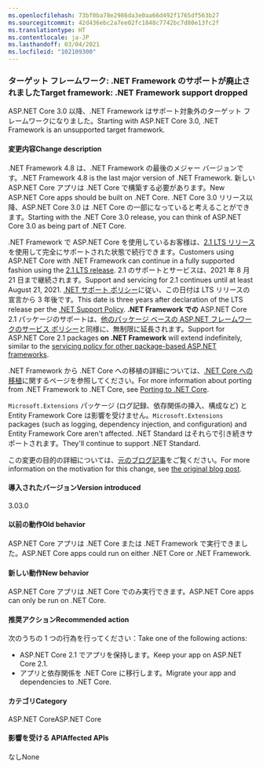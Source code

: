 ```yaml
---
ms.openlocfilehash: 73bf0ba78e2986da3e0aa66d492f1765df563b27
ms.sourcegitcommit: 42d436ebc2a7ee02fc1848c7742bc7d80e13fc2f
ms.translationtype: HT
ms.contentlocale: ja-JP
ms.lasthandoff: 03/04/2021
ms.locfileid: "102109300"
---
```

### <a name="target-framework-net-framework-support-dropped"></a><span data-ttu-id="8fcf7-101">ターゲット フレームワーク: .NET Framework のサポートが廃止されました</span><span class="sxs-lookup"><span data-stu-id="8fcf7-101">Target framework: .NET Framework support dropped</span></span>

<span data-ttu-id="8fcf7-102">ASP.NET Core 3.0 以降、.NET Framework はサポート対象外のターゲット フレームワークになりました。</span><span class="sxs-lookup"><span data-stu-id="8fcf7-102">Starting with ASP.NET Core 3.0, .NET Framework is an unsupported target framework.</span></span>

#### <a name="change-description"></a><span data-ttu-id="8fcf7-103">変更内容</span><span class="sxs-lookup"><span data-stu-id="8fcf7-103">Change description</span></span>

<span data-ttu-id="8fcf7-104">.NET Framework 4.8 は、.NET Framework の最後のメジャー バージョンです。</span><span class="sxs-lookup"><span data-stu-id="8fcf7-104">.NET Framework 4.8 is the last major version of .NET Framework.</span></span> <span data-ttu-id="8fcf7-105">新しい ASP.NET Core アプリは .NET Core で構築する必要があります。</span><span class="sxs-lookup"><span data-stu-id="8fcf7-105">New ASP.NET Core apps should be built on .NET Core.</span></span> <span data-ttu-id="8fcf7-106">.NET Core 3.0 リリース以降、ASP.NET Core 3.0 は .NET Core の一部になっていると考えることができます。</span><span class="sxs-lookup"><span data-stu-id="8fcf7-106">Starting with the .NET Core 3.0 release, you can think of ASP.NET Core 3.0 as being part of .NET Core.</span></span>

<span data-ttu-id="8fcf7-107">.NET Framework で ASP.NET Core を使用しているお客様は、[2.1 LTS リリース](https://dotnet.microsoft.com/download/dotnet/2.1)を使用して完全にサポートされた状態で続行できます。</span><span class="sxs-lookup"><span data-stu-id="8fcf7-107">Customers using ASP.NET Core with .NET Framework can continue in a fully supported fashion using the [2.1 LTS release](https://dotnet.microsoft.com/download/dotnet/2.1).</span></span> <span data-ttu-id="8fcf7-108">2.1 のサポートとサービスは、2021 年 8 月 21 日まで継続されます。</span><span class="sxs-lookup"><span data-stu-id="8fcf7-108">Support and servicing for 2.1 continues until at least August 21, 2021.</span></span> <span data-ttu-id="8fcf7-109">[.NET サポート ポリシー](https://dotnet.microsoft.com/platform/support-policy)に従い、この日付は LTS リリースの宣言から 3 年後です。</span><span class="sxs-lookup"><span data-stu-id="8fcf7-109">This date is three years after declaration of the LTS release per the [.NET Support Policy](https://dotnet.microsoft.com/platform/support-policy).</span></span> <span data-ttu-id="8fcf7-110">**.NET Framework での** ASP.NET Core 2.1 パッケージのサポートは、[他のパッケージ ベースの ASP.NET フレームワークのサービス ポリシー](https://dotnet.microsoft.com/platform/support/policy/aspnet)と同様に、無制限に延長されます。</span><span class="sxs-lookup"><span data-stu-id="8fcf7-110">Support for ASP.NET Core 2.1 packages **on .NET Framework** will extend indefinitely, similar to the [servicing policy for other package-based ASP.NET frameworks](https://dotnet.microsoft.com/platform/support/policy/aspnet).</span></span>

<span data-ttu-id="8fcf7-111">.NET Framework から .NET Core への移植の詳細については、[.NET Core への移植](~/docs/core/porting/index.md)に関するページを参照してください。</span><span class="sxs-lookup"><span data-stu-id="8fcf7-111">For more information about porting from .NET Framework to .NET Core, see [Porting to .NET Core](~/docs/core/porting/index.md).</span></span>

<span data-ttu-id="8fcf7-112">`Microsoft.Extensions` パッケージ (ログ記録、依存関係の挿入、構成など) と Entity Framework Core は影響を受けません。</span><span class="sxs-lookup"><span data-stu-id="8fcf7-112">`Microsoft.Extensions` packages (such as logging, dependency injection, and configuration) and Entity Framework Core aren't affected.</span></span> <span data-ttu-id="8fcf7-113">.NET Standard はそれらで引き続きサポートされます。</span><span class="sxs-lookup"><span data-stu-id="8fcf7-113">They'll continue to support .NET Standard.</span></span>

<span data-ttu-id="8fcf7-114">この変更の目的の詳細については、[元のブログ記事](https://devblogs.microsoft.com/aspnet/a-first-look-at-changes-coming-in-asp-net-core-3-0/)をご覧ください。</span><span class="sxs-lookup"><span data-stu-id="8fcf7-114">For more information on the motivation for this change, see [the original blog post](https://devblogs.microsoft.com/aspnet/a-first-look-at-changes-coming-in-asp-net-core-3-0/).</span></span>

#### <a name="version-introduced"></a><span data-ttu-id="8fcf7-115">導入されたバージョン</span><span class="sxs-lookup"><span data-stu-id="8fcf7-115">Version introduced</span></span>

<span data-ttu-id="8fcf7-116">3.0</span><span class="sxs-lookup"><span data-stu-id="8fcf7-116">3.0</span></span>

#### <a name="old-behavior"></a><span data-ttu-id="8fcf7-117">以前の動作</span><span class="sxs-lookup"><span data-stu-id="8fcf7-117">Old behavior</span></span>

<span data-ttu-id="8fcf7-118">ASP.NET Core アプリは .NET Core または .NET Framework で実行できました。</span><span class="sxs-lookup"><span data-stu-id="8fcf7-118">ASP.NET Core apps could run on either .NET Core or .NET Framework.</span></span>

#### <a name="new-behavior"></a><span data-ttu-id="8fcf7-119">新しい動作</span><span class="sxs-lookup"><span data-stu-id="8fcf7-119">New behavior</span></span>

<span data-ttu-id="8fcf7-120">ASP.NET Core アプリは .NET Core でのみ実行できます。</span><span class="sxs-lookup"><span data-stu-id="8fcf7-120">ASP.NET Core apps can only be run on .NET Core.</span></span>

#### <a name="recommended-action"></a><span data-ttu-id="8fcf7-121">推奨アクション</span><span class="sxs-lookup"><span data-stu-id="8fcf7-121">Recommended action</span></span>

<span data-ttu-id="8fcf7-122">次のうちの 1 つの行為を行ってください：</span><span class="sxs-lookup"><span data-stu-id="8fcf7-122">Take one of the following actions:</span></span>

- <span data-ttu-id="8fcf7-123">ASP.NET Core 2.1 でアプリを保持します。</span><span class="sxs-lookup"><span data-stu-id="8fcf7-123">Keep your app on ASP.NET Core 2.1.</span></span>
- <span data-ttu-id="8fcf7-124">アプリと依存関係を .NET Core に移行します。</span><span class="sxs-lookup"><span data-stu-id="8fcf7-124">Migrate your app and dependencies to .NET Core.</span></span>

#### <a name="category"></a><span data-ttu-id="8fcf7-125">カテゴリ</span><span class="sxs-lookup"><span data-stu-id="8fcf7-125">Category</span></span>

<span data-ttu-id="8fcf7-126">ASP.NET Core</span><span class="sxs-lookup"><span data-stu-id="8fcf7-126">ASP.NET Core</span></span>

#### <a name="affected-apis"></a><span data-ttu-id="8fcf7-127">影響を受ける API</span><span class="sxs-lookup"><span data-stu-id="8fcf7-127">Affected APIs</span></span>

<span data-ttu-id="8fcf7-128">なし</span><span class="sxs-lookup"><span data-stu-id="8fcf7-128">None</span></span>

<!-- 

#### Affected APIs

Not detectable via API analysis

-->
